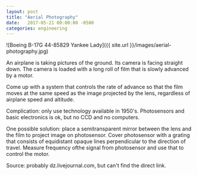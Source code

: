 ```yaml
---
layout: post
title: "Aerial Photography"
date:   2017-05-21 00:00:00 -0500
categories: engineering
---
```


![Boeing B-17G 44-85829 Yankee Lady]({{ site.url }}/images/aerial-photography.jpg)

An airplane is taking pictures of the ground. Its camera is facing straight down. The camera is loaded with a long roll of film that is slowly advanced by a motor.

Come up with a system that controls the rate of advance so that the film moves at the same speed as the image projected by the lens, regardless of airplane speed and altitude.

Complication: only use technology available in 1950's. Photosensors and basic electronics is ok, but no CCD and no computers.

<!--more-->

One possible solution: place a semitransparent mirror between the lens and the film to project image on photosensor. Cover photosensor with a grating that consists of equidistant opaque lines perpendicular to the direction of travel. Measure frequency ofthe signal from photosensor and use that to control the motor.

Source: probably dz.livejournal.com, but can't find the direct link.
